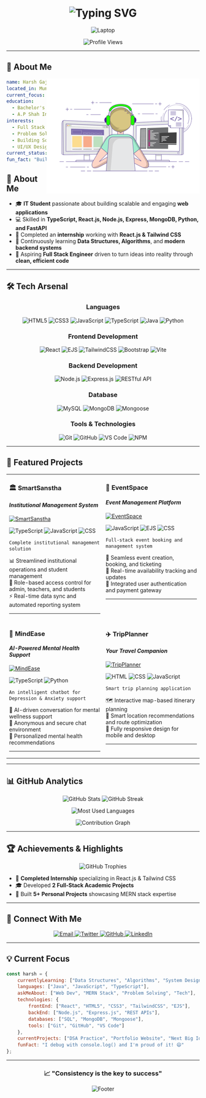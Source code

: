 <h1 align="center">
  <img src="https://readme-typing-svg.demolab.com?font=Fira+Code&size=32&duration=3000&pause=1000&color=00D9FF&center=true&vCenter=true&width=600&lines=Hey+there!+I'm+Harsh+Gajera+%F0%9F%91%8B;Full+Stack+Web+Developer;MERN+Stack+Enthusiast;Problem+Solver+%26+Builder" alt="Typing SVG" />
</h1>

<p align="center">
  <img src="https://raw.githubusercontent.com/Tarikul-Islam-Anik/Telegram-Animated-Emojis/main/Objects/Laptop.webp" alt="Laptop" width="120" height="120" />
</p>

<p align="center">
  <img src="https://komarev.com/ghpvc/?username=harshgajera101&label=Profile%20Views&color=00d9ff&style=for-the-badge" alt="Profile Views" />
</p>

---

## 🚀 About Me

<img align="right" alt="Coding" width="400" src="https://raw.githubusercontent.com/devSouvik/devSouvik/master/gif3.gif">

```yaml
name: Harsh Gajera
located_in: Mumbai, Maharashtra
current_focus: MERN Stack Development & DSA
education: 
  - Bachelor's in Information Technology
  - A.P Shah Institute of Technology, Thane
interests:
  - Full Stack Web Development
  - Problem Solving & Data Structures
  - Building Scalable Applications
  - UI/UX Design
current_status: Upskilling in DSA using Java
fun_fact: "Building solutions, one commit at a time!"
```

## 💫 About Me

* 🎓 **IT Student** passionate about building scalable and engaging **web applications**
* 💻 Skilled in **TypeScript, React.js, Node.js, Express, MongoDB, Python, and FastAPI**
* 💼 Completed an **internship** working with **React.js & Tailwind CSS**
* 🌱 Continuously learning **Data Structures, Algorithms**, and **modern backend systems**
* 🎯 Aspiring **Full Stack Engineer** driven to turn ideas into reality through **clean, efficient code**


---

## 🛠️ Tech Arsenal

<div align="center">

### **Languages**
![HTML5](https://img.shields.io/badge/HTML5-%23E34F26.svg?style=for-the-badge&logo=html5&logoColor=white)
![CSS3](https://img.shields.io/badge/CSS3-%231572B6.svg?style=for-the-badge&logo=css3&logoColor=white)
![JavaScript](https://img.shields.io/badge/JavaScript-%23F7DF1E.svg?style=for-the-badge&logo=javascript&logoColor=black)
![TypeScript](https://img.shields.io/badge/TypeScript-%23007ACC.svg?style=for-the-badge&logo=typescript&logoColor=white)
![Java](https://img.shields.io/badge/Java-%23ED8B00.svg?style=for-the-badge&logo=openjdk&logoColor=white)
![Python](https://img.shields.io/badge/Python-3776AB?style=for-the-badge&logo=python&logoColor=white)

### **Frontend Development**
![React](https://img.shields.io/badge/React-%2361DAFB.svg?style=for-the-badge&logo=react&logoColor=black)
![EJS](https://img.shields.io/badge/EJS-%23B4CA65.svg?style=for-the-badge&logo=ejs&logoColor=black)
![TailwindCSS](https://img.shields.io/badge/Tailwind_CSS-%2338B2AC.svg?style=for-the-badge&logo=tailwind-css&logoColor=white)
![Bootstrap](https://img.shields.io/badge/Bootstrap-%237952B3.svg?style=for-the-badge&logo=bootstrap&logoColor=white)
![Vite](https://img.shields.io/badge/Vite-%23646CFF.svg?style=for-the-badge&logo=vite&logoColor=white)

### **Backend Development**
![Node.js](https://img.shields.io/badge/Node.js-339933?style=for-the-badge&logo=node.js&logoColor=white)
![Express.js](https://img.shields.io/badge/Express.js-%23404d59.svg?style=for-the-badge&logo=express&logoColor=white)
![RESTful API](https://img.shields.io/badge/REST_API-009688?style=for-the-badge&logo=fastapi&logoColor=white)

### **Database**
![MySQL](https://img.shields.io/badge/MySQL-%234479A1.svg?style=for-the-badge&logo=mysql&logoColor=white)
![MongoDB](https://img.shields.io/badge/MongoDB-%234ea94b.svg?style=for-the-badge&logo=mongodb&logoColor=white)
![Mongoose](https://img.shields.io/badge/Mongoose-880000?style=for-the-badge&logo=mongoose&logoColor=white)

### **Tools & Technologies**
![Git](https://img.shields.io/badge/Git-%23F05033.svg?style=for-the-badge&logo=git&logoColor=white)
![GitHub](https://img.shields.io/badge/GitHub-%23121011.svg?style=for-the-badge&logo=github&logoColor=white)
![VS Code](https://img.shields.io/badge/VS_Code-007ACC?style=for-the-badge&logo=visualstudiocode&logoColor=white)
![NPM](https://img.shields.io/badge/NPM-%23CB3837.svg?style=for-the-badge&logo=npm&logoColor=white)


</div>

---

## 🎯 Featured Projects

<div align="center">

<table>
<tr>
<td width="50%" valign="top">

### 🏛️ SmartSanstha
#### *Institutional Management System*

[![SmartSanstha](https://img.shields.io/badge/View_Project-00D9FF?style=for-the-badge&logo=github&logoColor=white)](https://github.com/harshgajera101/SmartSanstha)

![TypeScript](https://img.shields.io/badge/TypeScript-93%25-007ACC?style=flat-square&logo=typescript)
![JavaScript](https://img.shields.io/badge/JavaScript-5.6%25-F7DF1E?style=flat-square&logo=javascript)
![CSS](https://img.shields.io/badge/CSS-1.2%25-1572B6?style=flat-square&logo=css3)

```
Complete institutional management solution
```

📊 Streamlined institutional operations and student management  
🏫 Role-based access control for admin, teachers, and students  
⚡ Real-time data sync and automated reporting system

---

</td>
<td width="50%" valign="top">

### 🎪 EventSpace
#### *Event Management Platform*

[![EventSpace](https://img.shields.io/badge/View_Project-00D9FF?style=for-the-badge&logo=github&logoColor=white)](https://github.com/harshgajera101/EventSpace)

![JavaScript](https://img.shields.io/badge/JavaScript-42.6%25-F7DF1E?style=flat-square&logo=javascript)
![EJS](https://img.shields.io/badge/EJS-33.9%25-B4CA65?style=flat-square)
![CSS](https://img.shields.io/badge/CSS-23.5%25-1572B6?style=flat-square&logo=css3)

```
Full-stack event booking and management system
```

🎫 Seamless event creation, booking, and ticketing  
📅 Real-time availability tracking and updates  
👥 Integrated user authentication and payment gateway

---

</td>
</tr>

<tr>

<td width="50%" valign="top">

### 🌟 MindEase
#### *AI-Powered Mental Health Support*

[![MindEase](https://img.shields.io/badge/View_Project-00D9FF?style=for-the-badge&logo=github&logoColor=white)](https://github.com/harshgajera101/MindEase)

![TypeScript](https://img.shields.io/badge/TypeScript-90%25-007ACC?style=flat-square&logo=typescript)
![Python](https://img.shields.io/badge/Python-9.7%25-3776AB?style=flat-square&logo=python)

```
An intelligent chatbot for Depression & Anxiety support
```

🤖 AI-driven conversation for mental wellness support  
💬 Anonymous and secure chat environment  
🎯 Personalized mental health recommendations

---

</td>
<td width="50%" valign="top">

### ✈️ TripPlanner
#### *Your Travel Companion*

[![TripPlanner](https://img.shields.io/badge/View_Project-00D9FF?style=for-the-badge&logo=github&logoColor=white)](https://github.com/harshgajera101/TripPlanner)

![HTML](https://img.shields.io/badge/HTML-44.8%25-E34F26?style=flat-square&logo=html5)
![CSS](https://img.shields.io/badge/CSS-29.7%25-1572B6?style=flat-square&logo=css3)
![JavaScript](https://img.shields.io/badge/JavaScript-25.5%25-F7DF1E?style=flat-square&logo=javascript)

```
Smart trip planning application
```

🗺️ Interactive map-based itinerary planning  
📍 Smart location recommendations and route optimization  
🎨 Fully responsive design for mobile and desktop

---

</td>
</tr>
</table>

</div>

---

## 📊 GitHub Analytics

<p align="center">
  <img width="48%" src="https://github-readme-stats.vercel.app/api?username=harshgajera101&show_icons=true&theme=tokyonight&hide_border=true&count_private=true" alt="GitHub Stats" />
  <img width="48%" src="https://github-readme-streak-stats.herokuapp.com/?user=harshgajera101&theme=tokyonight&hide_border=true" alt="GitHub Streak" />
</p>

<p align="center">
  <img width="60%" src="https://github-readme-stats.vercel.app/api/top-langs/?username=harshgajera101&layout=compact&theme=tokyonight&hide_border=true&langs_count=8" alt="Most Used Languages" />
</p>

<p align="center">
  <img src="https://github-readme-activity-graph.vercel.app/graph?username=harshgajera101&theme=tokyo-night&hide_border=true&area=true" alt="Contribution Graph" />
</p>

---

## 🏆 Achievements & Highlights

<p align="center">
  <img src="https://github-profile-trophy.vercel.app/?username=harshgajera101&theme=tokyonight&no-frame=true&no-bg=false&margin-w=4&row=1" alt="GitHub Trophies" />
</p>

- 💼 **Completed Internship** specializing in React.js & Tailwind CSS
- 🎓 Developed **2 Full-Stack Academic Projects**
- 🚀 Built **5+ Personal Projects** showcasing MERN stack expertise

---

## 🤝 Connect With Me

<p align="center">
  <a href="mailto:harshgajera017@gmail.com">
    <img src="https://img.shields.io/badge/Email-D14836?style=for-the-badge&logo=gmail&logoColor=white" alt="Email"/>
  </a>
  <a href="https://x.com/HarshGajea">
    <img src="https://img.shields.io/badge/Twitter-1DA1F2?style=for-the-badge&logo=x&logoColor=white" alt="Twitter"/>
  </a>
  <a href="https://github.com/harshgajera101">
    <img src="https://img.shields.io/badge/GitHub-100000?style=for-the-badge&logo=github&logoColor=white" alt="GitHub"/>
  </a>
  <a href="https://www.linkedin.com/in/gajera-harsh/">
    <img src="https://img.shields.io/badge/LinkedIn-0077B5?style=for-the-badge&logo=linkedin&logoColor=white" alt="LinkedIn"/>
  </a>
</p>

---

## 💡 Current Focus

```javascript
const harsh = {
    currentlyLearning: ["Data Structures", "Algorithms", "System Design"],
    languages: ["Java", "JavaScript", "TypeScript"],
    askMeAbout: ["Web Dev", "MERN Stack", "Problem Solving", "Tech"],
    technologies: {
        frontEnd: ["React", "HTML5", "CSS3", "TailwindCSS", "EJS"],
        backEnd: ["Node.js", "Express.js", "REST APIs"],
        databases: ["SQL", "MongoDB", "Mongoose"],
        tools: ["Git", "GitHub", "VS Code"]
    },
    currentProjects: ["DSA Practice", "Portfolio Website", "Next Big Idea"],
    funFact: "I debug with console.log() and I'm proud of it! 😄"
};
```

---

<div align="center">

### 📈 "Consistency is the key to success"

<img src="https://raw.githubusercontent.com/Trilokia/Trilokia/379277808c61ef204768a61bbc5d25bc7798ccf1/bottom_header.svg" alt="Footer" />

</div>
